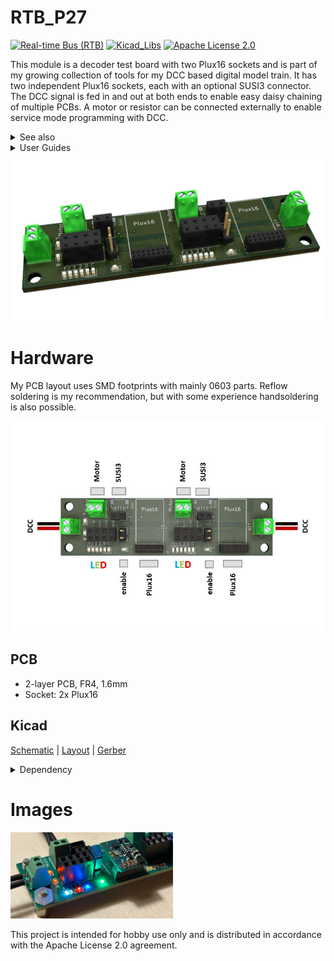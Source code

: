 # RTB_P27
[![Real-time Bus (RTB)](https://img.shields.io/badge/RTB_Project-FF6699)](https://www.rtb4dcc.de)
[![Kicad_Libs](https://img.shields.io/badge/Kicad_Libs-29C7FF)](https://github.com/git4dcc/RTB_SamacSys)
[![Apache License 2.0](https://img.shields.io/badge/license-Apache%20License%202.0-lightgray)](https://www.apache.org/licenses/LICENSE-2.0)

This module is a decoder test board with two Plux16 sockets and is part of my growing collection of tools for my DCC based digital model train. It has two independent Plux16 sockets, each with an optional SUSI3 connector. The DCC signal is fed in and out at both ends to enable easy daisy chaining of multiple PCBs. A motor or resistor can be connected externally to enable service mode programming with DCC.

<details>
<summary>See also</summary>

- [RTB_D22](https://github.com/git4dcc/RTB_D22)
- [RTB_P21](https://github.com/git4dcc/RTB_P21)
- [RTB_P24](https://github.com/git4dcc/RTB_P24)

</details>

<details>
<summary>User Guides</summary>

- User Guide - DE
- User Guide - EN

</details>

<img src=supplemental/images/P27_main.JPG>

# Hardware
My PCB layout uses SMD footprints with mainly 0603 parts. Reflow soldering is my recommendation, but with some experience handsoldering is also possible.

<img src=supplemental/images/P27_top_connect.jpg>

## PCB
- 2-layer PCB, FR4, 1.6mm
- Socket: 2x Plux16

## Kicad
[Schematic](doc/P27_schematic.pdf) | [Layout](doc/P27_layout.pdf) | [Gerber](gerber)

<details>
<summary>Dependency</summary>
<br>

:yellow_circle: Requires my Kicad project library [RTB_SamacSys](https://github.com/git4dcc/RTB_SamacSys) in the same directory tree.

</details>

# Images
<img src=supplemental/images/P27_usecase.jpg width=260>

This project is intended for hobby use only and is distributed in accordance with the Apache License 2.0 agreement.
